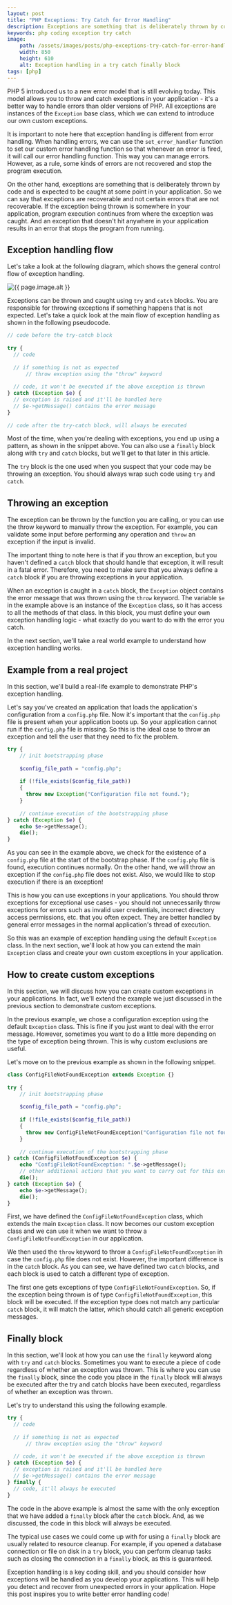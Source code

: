 ```yaml
---
layout: post
title: "PHP Exceptions: Try Catch for Error Handling"
description: Exceptions are something that is deliberately thrown by code and is expected to be caught at some point in your application.
keywords: php coding exception try catch
image:
    path: /assets/images/posts/php-exceptions-try-catch-for-error-handling.png
    width: 850
    height: 610
    alt: Exception handling in a try catch finally block
tags: [php]
---
```


PHP 5 introduced us to a new error model that is still evolving today.
This model allows you to throw and catch exceptions in your application - it's a better way to handle errors than older versions of PHP.
All exceptions are instances of the `Exception` base class, which we can extend to introduce our own custom exceptions.

It is important to note here that exception handling is different from error handling.
When handling errors, we can use the `set_error_handler` function to set our custom error handling function so that whenever an error is fired, it will call our error handling function.
This way you can manage errors. However, as a rule, some kinds of errors are not recovered and stop the program execution.

On the other hand, exceptions are something that is deliberately thrown by code and is expected to be caught at some point in your application.
So we can say that exceptions are recoverable and not certain errors that are not recoverable.
If the exception being thrown is somewhere in your application, program execution continues from where the exception was caught.
And an exception that doesn't hit anywhere in your application results in an error that stops the program from running.

<h2>Exception handling flow</h2>

Let's take a look at the following diagram, which shows the general control flow of exception handling.

<div class="post-image">
    <img src="{{ site.url }}{{ page.image.path }}" alt="{{ page.image.alt }}">
</div>

Exceptions can be thrown and caught using `try` and `catch` blocks.
You are responsible for throwing exceptions if something happens that is not expected.
Let's take a quick look at the main flow of exception handling as shown in the following pseudocode.

```php
// code before the try-catch block
 
try {
  // code
 
  // if something is not as expected
      // throw exception using the "throw" keyword
 
  // code, it won't be executed if the above exception is thrown
} catch (Exception $e) {
  // exception is raised and it'll be handled here
  // $e->getMessage() contains the error message
}
 
// code after the try-catch block, will always be executed
```

Most of the time, when you're dealing with exceptions, you end up using a pattern, as shown in the snippet above.
You can also use a `finally` block along with `try` and `catch` blocks, but we'll get to that later in this article.

The `try` block is the one used when you suspect that your code may be throwing an exception.
You should always wrap such code using `try` and `catch`.

<h2>Throwing an exception</h2>

The exception can be thrown by the function you are calling, or you can use the throw keyword to manually throw the exception.
For example, you can validate some input before performing any operation and `throw` an exception if the input is invalid.

The important thing to note here is that if you throw an exception, but you haven't defined a `catch` block that should handle that exception, it will result in a fatal error.
Therefore, you need to make sure that you always define a `catch` block if you are throwing exceptions in your application.

When an exception is caught in a `catch` block, the `Exception` object contains the error message that was thrown using the `throw` keyword.
The variable `$e` in the example above is an instance of the `Exception` class, so it has access to all the methods of that class.
In this block, you must define your own exception handling logic - what exactly do you want to do with the error you catch.

In the next section, we'll take a real world example to understand how exception handling works.

<h2>Example from a real project</h2>

In this section, we'll build a real-life example to demonstrate PHP's exception handling.

Let's say you've created an application that loads the application's configuration from a `config.php` file.
Now it's important that the `config.php` file is present when your application boots up. So your application cannot run if the `config.php` file is missing.
So this is the ideal case to throw an exception and tell the user that they need to fix the problem.

```php
try {
    // init bootstrapping phase
 
    $config_file_path = "config.php";
 
    if (!file_exists($config_file_path))
    {
      throw new Exception("Configuration file not found.");
    }
  
    // continue execution of the bootstrapping phase
} catch (Exception $e) {
    echo $e->getMessage();
    die();
}
```

As you can see in the example above, we check for the existence of a `config.php` file at the start of the bootstrap phase.
If the `config.php` file is found, execution continues normally. On the other hand, we will throw an exception if the `config.php` file does not exist.
Also, we would like to stop execution if there is an exception!

This is how you can use exceptions in your applications.
You should throw exceptions for exceptional use cases - you should not unnecessarily throw exceptions for errors such as invalid user credentials,
incorrect directory access permissions, etc. that you often expect. They are better handled by general error messages in the normal application's thread of execution.

So this was an example of exception handling using the default `Exception` class.
In the next section, we'll look at how you can extend the main `Exception` class and create your own custom exceptions in your application.

<h2>How to create custom exceptions</h2>

In this section, we will discuss how you can create custom exceptions in your applications.
In fact, we'll extend the example we just discussed in the previous section to demonstrate custom exceptions.

In the previous example, we chose a configuration exception using the default `Exception` class.
This is fine if you just want to deal with the error message.
However, sometimes you want to do a little more depending on the type of exception being thrown.
This is why custom exclusions are useful.

Let's move on to the previous example as shown in the following snippet.

```php
class ConfigFileNotFoundException extends Exception {}
 
try {
    // init bootstrapping phase
 
    $config_file_path = "config.php";
 
    if (!file_exists($config_file_path))
    {
      throw new ConfigFileNotFoundException("Configuration file not found.");
    }
  
    // continue execution of the bootstrapping phase
} catch (ConfigFileNotFoundException $e) {
    echo "ConfigFileNotFoundException: ".$e->getMessage();
    // other additional actions that you want to carry out for this exception
    die();
} catch (Exception $e) {
    echo $e->getMessage();
    die();
}
```

First, we have defined the `ConfigFileNotFoundException` class, which extends the main `Exception` class.
It now becomes our custom exception class and we can use it when we want to throw a `ConfigFileNotFoundException` in our application.

We then used the `throw` keyword to throw a `ConfigFileNotFoundException` in case the `config.php` file does not exist.
However, the important difference is in the `catch` block.
As you can see, we have defined two `catch` blocks, and each block is used to catch a different type of exception.

The first one gets exceptions of type `ConfigFileNotFoundException`.
So, if the exception being thrown is of type `ConfigFileNotFoundException`, this block will be executed.
If the exception type does not match any particular `catch` block, it will match the latter, which should catch all generic exception messages.

<h2>Finally block</h2>

In this section, we'll look at how you can use the `finally` keyword along with `try` and `catch` blocks.
Sometimes you want to execute a piece of code regardless of whether an exception was thrown.
This is where you can use the `finally` block, since the code you place in the `finally` block will always be executed after the try and catch blocks have been executed,
regardless of whether an exception was thrown.

Let's try to understand this using the following example.

```php
try {
  // code
 
  // if something is not as expected
      // throw exception using the "throw" keyword
 
  // code, it won't be executed if the above exception is thrown
} catch (Exception $e) {
  // exception is raised and it'll be handled here
  // $e->getMessage() contains the error message
} finally {
  // code, it'll always be executed
}
```

The code in the above example is almost the same with the only exception that we have added a `finally` block after the `catch` block.
And, as we discussed, the code in this block will always be executed.

The typical use cases we could come up with for using a `finally` block are usually related to resource cleanup.
For example, if you opened a database connection or file on disk in a `try` block, you can perform cleanup tasks such as closing the connection in a `finally` block, as this is guaranteed.

Exception handling is a key coding skill, and you should consider how exceptions will be handled as you develop your applications.
This will help you detect and recover from unexpected errors in your application. Hope this post inspires you to write better error handling code!